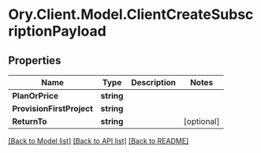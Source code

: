 # Ory.Client.Model.ClientCreateSubscriptionPayload

## Properties

Name | Type | Description | Notes
------------ | ------------- | ------------- | -------------
**PlanOrPrice** | **string** |  | 
**ProvisionFirstProject** | **string** |  | 
**ReturnTo** | **string** |  | [optional] 

[[Back to Model list]](../README.md#documentation-for-models) [[Back to API list]](../README.md#documentation-for-api-endpoints) [[Back to README]](../README.md)

